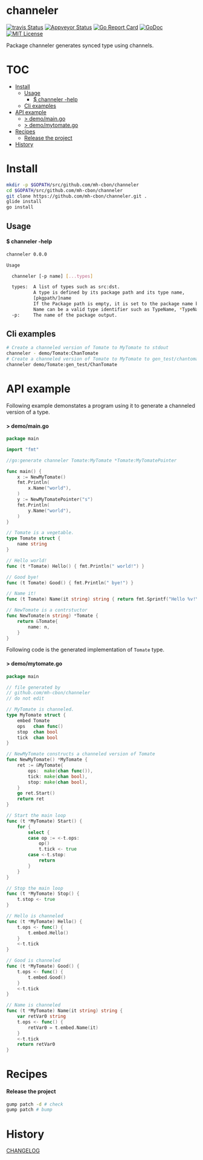 # channeler

[![travis Status](https://travis-ci.org/mh-cbon/channeler.svg?branch=master)](https://travis-ci.org/mh-cbon/channeler) [![Appveyor Status](https://ci.appveyor.com/api/projects/status/github/mh-cbon/channeler?branch=master&svg=true)](https://ci.appveyor.com/projects/mh-cbon/channeler) [![Go Report Card](https://goreportcard.com/badge/github.com/mh-cbon/channeler)](https://goreportcard.com/report/github.com/mh-cbon/channeler) [![GoDoc](https://godoc.org/github.com/mh-cbon/channeler?status.svg)](http://godoc.org/github.com/mh-cbon/channeler) [![MIT License](http://img.shields.io/badge/License-MIT-yellow.svg)](LICENSE)

Package channeler generates synced type using channels.


# TOC
- [Install](#install)
  - [Usage](#usage)
    - [$ channeler -help](#-channeler--help)
  - [Cli examples](#cli-examples)
- [API example](#api-example)
  - [> demo/main.go](#-demomaingo)
  - [> demo/mytomate.go](#-demomytomatego)
- [Recipes](#recipes)
  - [Release the project](#release-the-project)
- [History](#history)

# Install
```sh
mkdir -p $GOPATH/src/github.com/mh-cbon/channeler
cd $GOPATH/src/github.com/mh-cbon/channeler
git clone https://github.com/mh-cbon/channeler.git .
glide install
go install
```

## Usage

#### $ channeler -help
```sh
channeler 0.0.0

Usage

  channeler [-p name] [...types]

  types:  A list of types such as src:dst.
          A type is defined by its package path and its type name,
          [pkgpath/]name
          If the Package path is empty, it is set to the package name being generated.
          Name can be a valid type identifier such as TypeName, *TypeName, []TypeName 
  -p:     The name of the package output.
```

## Cli examples

```sh
# Create a channeled version of Tomate to MyTomate to stdout
channeler - demo/Tomate:ChanTomate
# Create a channeled version of Tomate to MyTomate to gen_test/chantomate.go
channeler demo/Tomate:gen_test/ChanTomate
```
# API example

Following example demonstates a program using it to generate a channeled version of a type.

#### > demo/main.go
```go
package main

import "fmt"

//go:generate channeler Tomate:MyTomate *Tomate:MyTomatePointer

func main() {
	x := NewMyTomate()
	fmt.Println(
		x.Name("world"),
	)
	y := NewMyTomatePointer("s")
	fmt.Println(
		y.Name("world"),
	)
}

// Tomate is a vegetable.
type Tomate struct {
	name string
}

// Hello world!
func (t *Tomate) Hello() { fmt.Println(" world!") }

// Good bye!
func (t Tomate) Good() { fmt.Println(" bye!") }

// Name it!
func (t Tomate) Name(it string) string { return fmt.Sprintf("Hello %v!\n", it) }

// NewTomate is a contrstuctor
func NewTomate(n string) *Tomate {
	return &Tomate{
		name: n,
	}
}
```

Following code is the generated implementation of `Tomate` type.

#### > demo/mytomate.go
```go
package main

// file generated by
// github.com/mh-cbon/channeler
// do not edit

// MyTomate is channeled.
type MyTomate struct {
	embed Tomate
	ops   chan func()
	stop  chan bool
	tick  chan bool
}

// NewMyTomate constructs a channeled version of Tomate
func NewMyTomate() *MyTomate {
	ret := &MyTomate{
		ops:  make(chan func()),
		tick: make(chan bool),
		stop: make(chan bool),
	}
	go ret.Start()
	return ret
}

// Start the main loop
func (t *MyTomate) Start() {
	for {
		select {
		case op := <-t.ops:
			op()
			t.tick <- true
		case <-t.stop:
			return
		}
	}
}

// Stop the main loop
func (t *MyTomate) Stop() {
	t.stop <- true
}

// Hello is channeled
func (t *MyTomate) Hello() {
	t.ops <- func() {
		t.embed.Hello()
	}
	<-t.tick
}

// Good is channeled
func (t *MyTomate) Good() {
	t.ops <- func() {
		t.embed.Good()
	}
	<-t.tick
}

// Name is channeled
func (t *MyTomate) Name(it string) string {
	var retVar0 string
	t.ops <- func() {
		retVar0 = t.embed.Name(it)
	}
	<-t.tick
	return retVar0
}
```


# Recipes

#### Release the project

```sh
gump patch -d # check
gump patch # bump
```

# History

[CHANGELOG](CHANGELOG.md)

